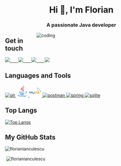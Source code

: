 <h1 align="center">Hi 👋, I'm Florian</h1>
<h3 align="center">A passionate Java developer</h3>

<img align="right" alt="coding" width="400" src="https://github.com/FlorianIanculescu/FlorianIanculescu/assets/46021975/48c1541d-996f-4778-b98c-cc663a0f08ea">

## Get in touch   

<a href = "mailto:florian.ianculescu@gmail.com">
  <img src="https://logodownload.org/wp-content/uploads/2018/03/gmail-logo-16.png" width="auto" height="50px">   </a>

<a target="_blank" href="https://www.linkedin.com/in/florian-ianculescu/">
 &nbsp;&nbsp;&nbsp;&nbsp;&nbsp; <img src="https://nepa.com/wp-content/uploads/2017/09/linkedin-logo.png" width="auto" height="50px"> </a>

<a target="_blank" href="https://github.com/FlorianIanculescu">
 &nbsp;&nbsp;&nbsp;&nbsp;&nbsp; <img src="https://1000logos.net/wp-content/uploads/2018/11/GitHub-logo.png" width="auto" height="50px">  </a>

 <a target="_blank" href="https://www.facebook.com/ianculescu.floriancristinel">
 &nbsp;&nbsp;&nbsp;&nbsp;&nbsp; <img src="https://www.facebook.com/images/fb_icon_325x325.png" width="auto" height="50px">  </a>
 
## Languages and Tools
<p align="left"> <a href="https://git-scm.com/" target="_blank" rel="noreferrer"> <img src="https://www.vectorlogo.zone/logos/git-scm/git-scm-icon.svg" alt="git" width="40" height="40"/> </a> <a href="https://www.java.com" target="_blank" rel="noreferrer"> <img src="https://raw.githubusercontent.com/devicons/devicon/master/icons/java/java-original.svg" alt="java" width="40" height="40"/> </a> <a href="https://www.mysql.com/" target="_blank" rel="noreferrer"> <img src="https://raw.githubusercontent.com/devicons/devicon/master/icons/mysql/mysql-original-wordmark.svg" alt="mysql" width="40" height="40"/> </a> <a href="https://postman.com" target="_blank" rel="noreferrer"> <img src="https://www.vectorlogo.zone/logos/getpostman/getpostman-icon.svg" alt="postman" width="40" height="40"/> </a> <a href="https://spring.io/" target="_blank" rel="noreferrer"> <img src="https://www.vectorlogo.zone/logos/springio/springio-icon.svg" alt="spring" width="40" height="40"/> </a> <a href="https://www.sqlite.org/" target="_blank" rel="noreferrer"> <img src="https://www.vectorlogo.zone/logos/sqlite/sqlite-icon.svg" alt="sqlite" width="40" height="40"/> </a> </p>

## Top Langs
[![Top Langs](https://github-readme-stats.vercel.app/api/top-langs/?username=FlorianIanculescu&show_icons=true&theme=tokyonight&hide=HLSL)](https://github.com/FlorianIanculescu?tab=repositories)   

## My GitHub Stats  

<p align="left"> <img src="https://komarev.com/ghpvc/?username=florianianculescu&label=Profile%20views&color=0e75b6&style=flat" alt="florianianculescu" /> </p>

<p>&nbsp;<img align="center" src="https://github-readme-stats.vercel.app/api?username=florianianculescu&show_icons=true&locale=en&theme=tokyonight" alt="florianianculescu" /></p>
